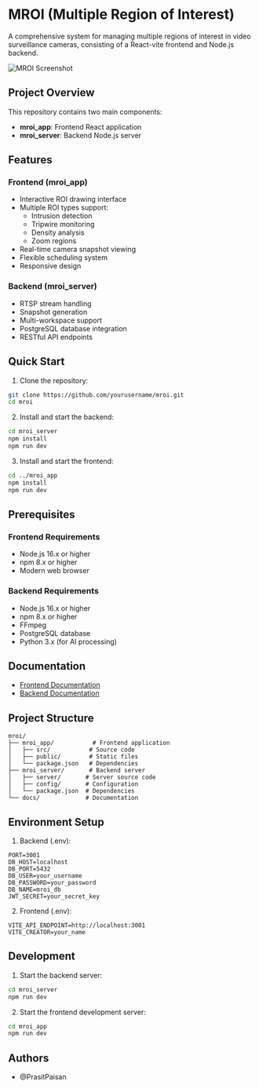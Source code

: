 # MROI (Multiple Region of Interest)

A comprehensive system for managing multiple regions of interest in video surveillance cameras, consisting of a React-vite frontend and Node.js backend.

![MROI Screenshot](./docs/screenshot.png)

## Project Overview

This repository contains two main components:
- **mroi_app**: Frontend React application
- **mroi_server**: Backend Node.js server

## Features

### Frontend (mroi_app)
- Interactive ROI drawing interface
- Multiple ROI types support:
  - Intrusion detection
  - Tripwire monitoring
  - Density analysis
  - Zoom regions
- Real-time camera snapshot viewing
- Flexible scheduling system
- Responsive design

### Backend (mroi_server)
- RTSP stream handling
- Snapshot generation
- Multi-workspace support
- PostgreSQL database integration
- RESTful API endpoints

## Quick Start

1. Clone the repository:
```bash
git clone https://github.com/yourusername/mroi.git
cd mroi
```

2. Install and start the backend:
```bash
cd mroi_server
npm install
npm run dev
```

3. Install and start the frontend:
```bash
cd ../mroi_app
npm install
npm run dev
```

## Prerequisites

### Frontend Requirements
- Node.js 16.x or higher
- npm 8.x or higher
- Modern web browser

### Backend Requirements
- Node.js 16.x or higher
- npm 8.x or higher
- FFmpeg
- PostgreSQL database
- Python 3.x (for AI processing)

## Documentation

- [Frontend Documentation](./mroi_app/README.md)
- [Backend Documentation](./mroi_server/README.md)

## Project Structure

```
mroi/
├── mroi_app/           # Frontend application
│   ├── src/           # Source code
│   ├── public/        # Static files
│   └── package.json   # Dependencies
├── mroi_server/       # Backend server
│   ├── server/       # Server source code
│   ├── config/       # Configuration
│   └── package.json  # Dependencies
└── docs/             # Documentation
```

## Environment Setup

1. Backend (.env):
```env
PORT=3001
DB_HOST=localhost
DB_PORT=5432
DB_USER=your_username
DB_PASSWORD=your_password
DB_NAME=mroi_db
JWT_SECRET=your_secret_key
```

2. Frontend (.env):
```env
VITE_API_ENDPOINT=http://localhost:3001
VITE_CREATOR=your_name
```

## Development

1. Start the backend server:
```bash
cd mroi_server
npm run dev
```

2. Start the frontend development server:
```bash
cd mroi_app
npm run dev
```

## Authors

- @PrasitPaisan
